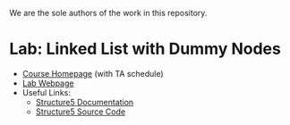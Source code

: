 We are the sole authors of the work in this repository.
# Lab: Linked List with Dummy Nodes
 * [Course Homepage](https://www.cs.williams.edu/~cs136) (with TA schedule)
 * [Lab Webpage](https://williams-cs.github.io/cs136s22-www/assets/labs/lab4/linkedlists.html)
 * Useful Links:
    * [Structure5 Documentation](http://www.cs.williams.edu/~bailey/JavaStructures/doc/structure5/index.html)
    * [Structure5 Source Code](http://www.cs.williams.edu/~bailey/JavaStructures/Software_files/structure-source.tgz)
